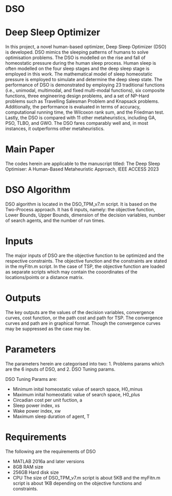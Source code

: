 # DSO
# Deep Sleep Optimizer

In this project, a novel human-based optimizer, Deep Sleep Optimizer (DSO) is developed. DSO mimics the sleeping patterns of humans to solve optimisation problems. The DSO is modelled on the rise and fall of homeostatic pressure during the human sleep process. Human sleep is often modelled on the four sleep stages and the deep
sleep stage is employed in this work. The mathematical model of sleep homeostatic pressure is employed to simulate and determine the deep sleep state. The performance of DSO is demonstrated by employing 23 traditional functions (i.e., unimodal, multimodal, and fixed multi-modal functions), six composite functions, three engineering design problems, and a set of NP-Hard problems such as Travelling Salesman Problem and Knapsack problems. Additionally, the performance is evaluated in terms of accuracy, computational running time, the Wilcoxon rank sum, and the Friedman test. Lastly, the DSO is compared with 11 other metaheuristics, including GA, PSO, TLBO, and GWO. The DSO fares comparably well and, in most instances, it outperforms other metaheuristics.

# Main Paper
The codes herein are applicable to the manuscript titled: The Deep Sleep Optimiser: A Human-Based Metaheuristic Approach, IEEE ACCESS 2023

#  DSO Algorithm
DSO algorithm is located in the DSO_TPM_v7.m script. It is based on the Two-Process approach. It has 6 inputs, namely: the objective function, Lower Bounds, Upper Bounds, dimension of the decision variables, number of search agents, and the number of run times.

# Inputs
The major inputs of DSO are the objective function to be optimized and the respective constraints. The objective function and the constraints are stated in the myFitn.m script. In the case of TSP, the objective function are loaded as separate scripts which may contain the cooordinates of the locations/points or a distance matrix.

# Outputs
The key outputs are the values of the decision variables, convergence curves, cost function, or the path cost and path for TSP. The convergence curves and path are in graphical format. Though the convergence curves may be suppressed as the case may be.

# Parameters
The parameters herein are categorised into two:  1. Problems params which are the 6 inputs of DSO, and 2. DSO Tuning params.

DSO Tuning Params are:
- Minimum inital homeostatic value of search space, H0_minus
- Maximum inital homeostatic value of search space, H0_plus
- Circadian cost per unit fuction, a
- Sleep power index, xs
- Wake power index, xw
- Maximum sleep duration of agent, T

# Requirements
The following are the requirements of DSO
- MATLAB 2016a and later versions
- 8GB RAM size
- 256GB Hard disk size
- CPU
The size of DSO_TPM_v7.m script is about 5KB and the myFitn.m script is about 1KB depending on the objective functions and constraints.





